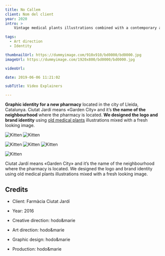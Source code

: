 ```yaml
---
title: No Callem
client: Nom del client
year: 2020
intro: > 
	Vintage medical plants illustrations combined with a contemporary aesthetics for the identity of a new pharmacy with a special focus on natural products.

tags:
  - Art direction
  - Identity

thumbnailUrl: https://dummyimage.com/910x910/bd0000/bd0000.jpg
imageUrl: https://dummyimage.com/1920x800/bd0000/bd0000.jpg

videoUrl: 

date: 2019-06-06 11:21:02

subTitle: Video Explainers

---
```


**Graphic identity for a new pharmacy** located in the city of Lleida, Catalunya.
Ciutat Jardí means «Garden City» and it’s **the name of the neighbourhood** where the pharmacy is located.
**We designed the logo and brand identity** using [old medical plants](#) illustrations mixed with a fresh looking image.


<div class="gallery">

![Kitten](https://dummyimage.com/800x500/bd0000/bd0000.jpg "x2")
![Kitten](https://dummyimage.com/800x500/bd0000/bd0000.jpg "x2")
</div>


<div class="gallery">

![Kitten](https://dummyimage.com/600/bd0000/bd0000.jpg "x3")
![Kitten](https://dummyimage.com/600/bd0000/bd0000.jpg "x3")
![Kitten](https://dummyimage.com/600/bd0000/bd0000.jpg "x3")
</div>

<div class="gallery">

![Kitten](https://dummyimage.com/1200x400/bd0000/bd0000.jpg "x1")
</div>


Ciutat Jardí means «Garden City» and it’s the name of the neighbourhood where the pharmacy is located.
We designed the logo and brand identity using old medical plants illustrations mixed with a fresh looking image.


## Credits

* Client: Farmàcia Ciutat Jardí
* Year: 2016


* Creative direction: hodo&marie
* Art direction: hodo&marie
* Graphic design: hodo&marie
* Production: hodo&marie